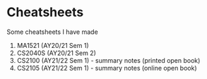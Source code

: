 # Cheatsheets

Some cheatsheets I have made

1. MA1521 (AY20/21 Sem 1)
2. CS2040S (AY20/21 Sem 2)
3. CS2100 (AY21/22 Sem 1) - summary notes (printed open book)
4. CS2105 (AY21/22 Sem 1) - summary notes (online open book)
